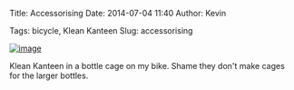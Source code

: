Title: Accessorising
Date: 2014-07-04 11:40
Author: Kevin

Tags: bicycle, Klean Kanteen
Slug: accessorising

[![image](/images/2014/07/wpid-wp-1404470229227.jpg "wp-1404470229227.jpg")](/images/2014/07/wpid-wp-1404470229227.jpg)

Klean Kanteen in a bottle cage on my bike. Shame they don't make cages
for the larger bottles.

